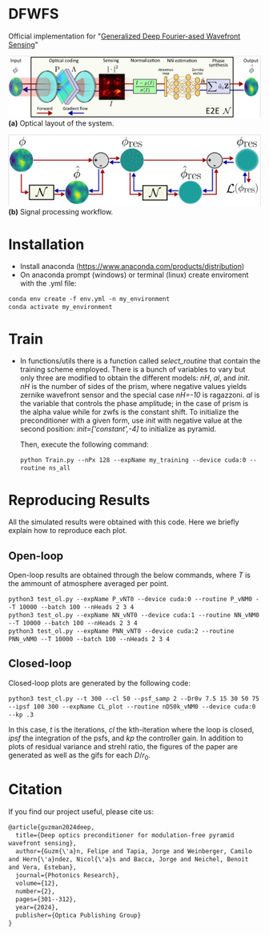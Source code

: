 # DFWFS
Official implementation for "[Generalized Deep Fourier-ased Wavefront Sensing](https://preprints.opticaopen.org/articles/preprint/Deep_Optics_Preconditioner_for_Modulation-free_Pyramid_Wavefront_Sensing/23812041)"

![Scheme A](scheme_a.png)  
**(a)** Optical layout of the system.

![Scheme B](scheme_b.png)  
**(b)** Signal processing workflow.


# Installation
- Install anaconda (https://www.anaconda.com/products/distribution)
- On anaconda prompt (windows) or terminal (linux) create enviroment with the .yml file:

```
conda env create -f env.yml -n my_environment
conda activate my_environment
```

# Train
- In functions/utils there is a function called *select_routine* that contain the training scheme employed. There is a bunch of variables to vary but only three are modified 
  to obtain the different models: *nH*, *al*, and *init*. *nH* is the number of sides of the prism, where negative values yields zernike wavefront sensor and the special case *nH=-10* is ragazzoni. *al* is the variable that controls the phase amplitude; in the case of prism is the alpha value while for zwfs is the constant shift. To initialize the preconditioner with a given form, use *init* with negative value at the second position: *init=['constant',-4]* to initialize as pyramid.

  Then, execute the following command:

  ```
  python Train.py --nPx 128 --expName my_training --device cuda:0 --routine ns_all

  ```

# Reproducing Results
All the simulated results were obtained with this code. Here we briefly explain how to reproduce each plot.

## Open-loop
Open-loop results are obtained through the below commands, where *T* is the ammount of atmosphere averaged per point.

```
python3 test_ol.py --expName P_vNT0 --device cuda:0 --routine P_vNM0 --T 10000 --batch 100 --nHeads 2 3 4
python3 test_ol.py --expName NN_vNT0 --device cuda:1 --routine NN_vNM0 --T 10000 --batch 100 --nHeads 2 3 4
python3 test_ol.py --expName PNN_vNT0 --device cuda:2 --routine PNN_vNM0 --T 10000 --batch 100 --nHeads 2 3 4
```

## Closed-loop
Closed-loop plots are generated by the following code:

```
python3 test_cl.py --t 300 --cl 50 --psf_samp 2 --Dr0v 7.5 15 30 50 75 --ipsf 100 300 --expName CL_plot --routine nD50k_vNM0 --device cuda:0 --kp .3
```

In this case, *t* is the iterations, *cl* the kth-iteration where the loop is closed, *ipsf* the integration of the psfs, and *kp* the controller gain. In addition to plots of residual variance and strehl ratio, the figures of the paper are generated as well as the gifs for each $D/r_0$. 


# Citation
If you find our project useful, please cite us:

```
@article{guzman2024deep,
  title={Deep optics preconditioner for modulation-free pyramid wavefront sensing},
  author={Guzm{\'a}n, Felipe and Tapia, Jorge and Weinberger, Camilo and Hern{\'a}ndez, Nicol{\'a}s and Bacca, Jorge and Neichel, Benoit and Vera, Esteban},
  journal={Photonics Research},
  volume={12},
  number={2},
  pages={301--312},
  year={2024},
  publisher={Optica Publishing Group}
}
